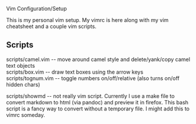 Vim Configuration/Setup

This is my personal vim setup.  My vimrc is here along
with my vim cheatsheet and a couple vim scripts.

Scripts
-------

scripts/camel.vim   -- move around camel style and delete/yank/copy camel text objects  
scripts/box.vim     -- draw text boxes using the arrow keys  
scripts/tognum.vim  -- toggle numbers on/off/relative (also turns on/off hidden chars)  

scripts/showmd 
-- not really vim script. Currently I use a make file to convert markdown
to html (via pandoc) and preview it in firefox.  This bash script is a fancy way 
to convert without a temporary file. I might add this to vimrc someday. 
